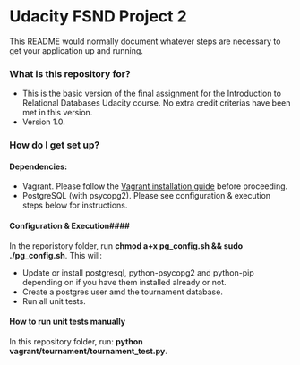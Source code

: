 # Udacity FSND Project 2 #

This README would normally document whatever steps are necessary to get your application up and running.

### What is this repository for? ###

* This is the basic version of the final assignment for the Introduction to Relational Databases Udacity course. No extra credit criterias have been met in this version.
* Version 1.0.

### How do I get set up? ###

#### Dependencies: ####
* Vagrant. Please follow the [Vagrant installation guide](https://docs.vagrantup.com/v2/installation/) before proceeding.
* PostgreSQL (with psycopg2). Please see configuration & execution steps below for instructions.

#### Configuration & Execution####
In the reporistory folder, run **chmod a+x pg_config.sh && sudo ./pg_config.sh**.
This will:
- Update or install postgresql, python-psycopg2 and python-pip depending on if you have them installed already or not.
- Create a postgres user amd the tournament database.
- Run all unit tests.

#### How to run unit tests manually ####
In this repository folder, run: **python vagrant/tournament/tournament_test.py**.
